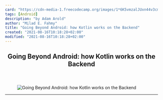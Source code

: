 ```yaml
---
card: "https://cdn-media-1.freecodecamp.org/images/1*6K5vmzalJUxn44v3cm6wBw.jpeg"
tags: [Android]
description: "by Adam Arold"
author: "Milad E. Fahmy"
title: "Going Beyond Android: how Kotlin works on the Backend"
created: "2021-08-16T10:18:28+02:00"
modified: "2021-08-16T10:18:28+02:00"
---
```

<div class="site-wrapper">
<main id="site-main" class="site-main outer">
<div class="inner">
<article class="post-full post tag-android tag-java tag-web-development tag-tech tag-programming ">
<header class="post-full-header">
<h1 class="post-full-title">Going Beyond Android: how Kotlin works on the Backend</h1>
</header>
<figure class="post-full-image">
<picture>
<source media="(max-width: 700px)" sizes="1px" srcset="data:image/gif;base64,R0lGODlhAQABAIAAAAAAAP///yH5BAEAAAAALAAAAAABAAEAAAIBRAA7 1w">
<source media="(min-width: 701px)" sizes="(max-width: 800px) 400px,
(max-width: 1170px) 700px,
1400px" srcset="https://cdn-media-1.freecodecamp.org/images/1*6K5vmzalJUxn44v3cm6wBw.jpeg 300w,
https://cdn-media-1.freecodecamp.org/images/1*6K5vmzalJUxn44v3cm6wBw.jpeg 600w,
https://cdn-media-1.freecodecamp.org/images/1*6K5vmzalJUxn44v3cm6wBw.jpeg 1000w,
https://cdn-media-1.freecodecamp.org/images/1*6K5vmzalJUxn44v3cm6wBw.jpeg 2000w">
<img onerror="this.style.display='none'" src="https://cdn-media-1.freecodecamp.org/images/1*6K5vmzalJUxn44v3cm6wBw.jpeg" alt="Going Beyond Android: how Kotlin works on the Backend">
</picture>
</figure>
<section class="post-full-content">
<div class="post-content medium-migrated-article">
</div>
<hr>
</section>
</article>
</div>
</main>
</div>
<!-- Google Tag Manager (noscript) -->
<!-- End Google Tag Manager (noscript) -->
